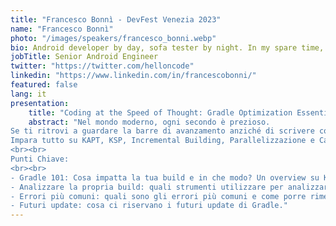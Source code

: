 ```yaml
---
title: "Francesco Bonnì - DevFest Venezia 2023"
name: "Francesco Bonnì"
photo: "/images/speakers/francesco_bonni.webp"
bio: Android developer by day, sofa tester by night. In my spare time, I am a champion of leisure, a powerlifter, a former practitioner of Kung-Fu and Capoeira, a lover of cooking, but most importantly, a budding pizza chef.
jobTitle: Senior Android Engineer
twitter: "https://twitter.com/helloncode"
linkedin: "https://www.linkedin.com/in/francescobonni/"
featured: false
lang: it
presentation:
    title: "Coding at the Speed of Thought: Gradle Optimization Essentials!"
    abstract: "Nel mondo moderno, ogni secondo è prezioso.
Se ti ritrovi a guardare la barre di avanzamento anziché di scrivere codice durante le build di Gradle e desideri riprendere il controllo del tempo di sviluppo e concentrarti su ciò che conta davvero, questo talk ti fornirà la nozioni e i tools necessari per ottimizzare le tue build.
Impara tutto su KAPT, KSP, Incremental Building, Parallelizzazione e Cache, come analizzare la tua build e migliorarne le performance e la stabilità, quali sono gli errori più comuni e come sistemarli.
<br><br>
Punti Chiave:
<br><br>
- Gradle 101: Cosa impatta la tua build e in che modo? Un overview su KAPT, KSP, Incremental building, parallelisation e cache.<br>
- Analizzare la propria build: quali strumenti utilizzare per analizzare la tua build e capire quali punti migliorare.<br>
- Errori più comuni: quali sono gli errori più comuni e come porre rimedio.<br>
- Futuri update: cosa ci riservano i futuri update di Gradle."
---
```

